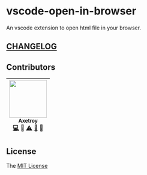 # vscode-open-in-browser

An vscode extension to open html file in your browser.

## [CHANGELOG](https://github.com/axetroy/vscode-open-in-browser/blob/master/CHANGELOG.md)

## Contributors

<!-- ALL-CONTRIBUTORS-LIST:START - Do not remove or modify this section -->

| [<img src="https://avatars1.githubusercontent.com/u/9758711?v=3" width="100px;"/><br /><sub>Axetroy</sub>](http://axetroy.github.io)<br />[💻](https://github.com/axetroy/vscode-open-in-browser/commits?author=axetroy) 🔌 [⚠️](https://github.com/axetroy/vscode-open-in-browser/commits?author=axetroy) [🐛](https://github.com/axetroy/vscode-open-in-browser/issues?q=author%3Aaxetroy) 🎨 |
| :---------------------------------------------------------------------------------------------------------------------------------------------------------------------------------------------------------------------------------------------------------------------------------------------------------------------------------------------------------------------------------------------: |


<!-- ALL-CONTRIBUTORS-LIST:END -->

## License

The [MIT License](https://github.com/axetroy/vscode-open-in-browser/blob/master/LICENSE)
